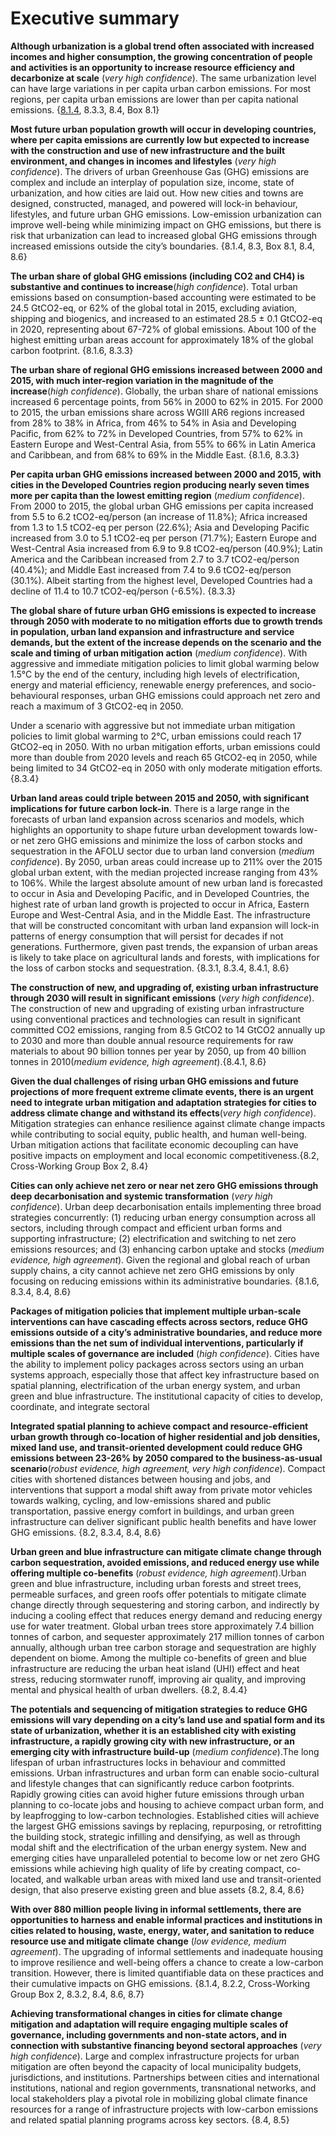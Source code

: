 # Executive summary
**Although urbanization is a global trend often associated with increased incomes and higher consumption, the growing concentration of people and activities is an opportunity to increase resource efficiency and decarbonize at scale** (_very high confidence_). The same urbanization level can have large variations in per capita urban carbon emissions. For most regions, per capita urban emissions are lower than per capita national emissions. {<a href="Introduction.md#8.1.4">8.1.4</a>, 8.3.3, 8.4, Box 8.1}

**Most future urban population growth will occur in developing countries, where per capita emissions are currently low but expected to increase with the construction and use of new infrastructure and the built environment, and changes in incomes and lifestyles** (_very high confidence_). The drivers of urban Greenhouse Gas (GHG) emissions are complex and include an interplay of population size, income, state of urbanization, and how cities are laid out. How new cities and towns are designed, constructed, managed, and powered will lock-in behaviour, lifestyles, and future urban GHG emissions. Low-emission urbanization can improve well-being while minimizing impact on GHG emissions, but there is risk that urbanization can lead to increased global GHG emissions through increased emissions outside the city’s boundaries. {8.1.4, 8.3, Box 8.1, 8.4, 8.6}

**The urban share of global GHG emissions (including CO2 and CH4) is substantive and continues to increase**(_high confidence_). Total urban emissions based on consumption-based accounting were estimated to be 24.5 GtCO2-eq, or 62% of the global total in 2015, excluding aviation, shipping and biogenics, and increased to an estimated 28.5 ± 0.1 GtCO2-eq in 2020, representing about 67-72% of global emissions. About 100 of the highest emitting urban areas account for approximately 18% of the global carbon footprint. {8.1.6, 8.3.3}

**The urban share of regional GHG emissions increased between 2000 and 2015, with much inter-region variation in the magnitude of the increase**(_high confidence_). Globally, the urban share of national emissions increased 6 percentage points, from 56% in 2000 to 62% in 2015. For 2000 to 2015, the urban emissions share across WGIII AR6 regions increased from 28% to 38% in Africa, from 46% to 54% in Asia and Developing Pacific, from 62% to 72% in Developed Countries, from 57% to 62% in Eastern Europe and West-Central Asia, from 55% to 66% in Latin America and Caribbean, and from 68% to 69% in the Middle East. {8.1.6, 8.3.3}

**Per capita urban GHG emissions increased between 2000 and 2015, with cities in the Developed Countries region producing nearly seven times more per capita than the lowest emitting region** (_medium confidence_). From 2000 to 2015, the global urban GHG emissions per capita increased from 5.5 to 6.2 tCO2-eq/person (an increase of 11.8%); Africa increased from 1.3 to 1.5 tCO2-eq per person (22.6%); Asia and Developing Pacific increased from 3.0 to 5.1 tCO2-eq per person (71.7%); Eastern Europe and West-Central Asia increased from 6.9 to 9.8 tCO2-eq/person (40.9%); Latin America and the Caribbean increased from 2.7 to 3.7 tCO2-eq/person (40.4%); and Middle East increased from 7.4 to 9.6 tCO2-eq/person (30.1%). Albeit starting from the highest level, Developed Countries had a decline of 11.4 to 10.7 tCO2-eq/person (-6.5%). {8.3.3}

**The global share of future urban GHG emissions is expected to increase through 2050 with moderate to no mitigation efforts due to growth trends in population, urban land expansion and infrastructure and service demands, but the extent of the increase depends on the scenario and the scale and timing of urban mitigation action** (_medium confidence_). With aggressive and immediate mitigation policies to limit global warming below 1.5°C by the end of the century, including high levels of electrification, energy and material efficiency, renewable energy preferences, and socio-behavioural responses, urban GHG emissions could approach net zero and reach a maximum of 3 GtCO2-eq in 2050.

Under a scenario with aggressive but not immediate urban mitigation policies to limit global warming to 2°C, urban emissions could reach 17 GtCO2-eq in 2050. With no urban mitigation efforts, urban emissions could more than double from 2020 levels and reach 65 GtCO2-eq in 2050, while being limited to 34 GtCO2-eq in 2050 with only moderate mitigation efforts. {8.3.4}

**Urban land areas could triple between 2015 and 2050, with significant implications for future carbon lock-in**. There is a large range in the forecasts of urban land expansion across scenarios and models, which highlights an opportunity to shape future urban development towards low- or net zero GHG emissions and minimize the loss of carbon stocks and sequestration in the AFOLU sector due to urban land conversion (_medium confidence_). By 2050, urban areas could increase up to 211% over the 2015 global urban extent, with the median projected increase ranging from 43% to 106%. While the largest absolute amount of new urban land is forecasted to occur in Asia and Developing Pacific, and in Developed Countries, the highest rate of urban land growth is projected to occur in Africa, Eastern Europe and West-Central Asia, and in the Middle East. The infrastructure that will be constructed concomitant with urban land expansion will lock-in patterns of energy consumption that will persist for decades if not generations. Furthermore, given past trends, the expansion of urban areas is likely to take place on agricultural lands and forests, with implications for the loss of carbon stocks and sequestration. {8.3.1, 8.3.4, 8.4.1, 8.6}

**The construction of new, and upgrading of, existing urban infrastructure through 2030 will result in significant emissions** (_very high confidence_). The construction of new and upgrading of existing urban infrastructure using conventional practices and technologies can result in significant committed CO2 emissions, ranging from 8.5 GtCO2 to 14 GtCO2 annually up to 2030 and more than double annual resource requirements for raw materials to about 90 billion tonnes per year by 2050, up from 40 billion tonnes in 2010(_medium evidence, high agreement_).{8.4.1, 8.6}

**Given the dual challenges of rising urban GHG emissions and future projections of more frequent extreme climate events, there is an urgent need to integrate urban mitigation and adaptation strategies for cities to address climate change and withstand its effects**(_very high confidence_). Mitigation strategies can enhance resilience against climate change impacts while contributing to social equity, public health, and human well-being. Urban mitigation actions that facilitate economic decoupling can have positive impacts on employment and local economic competitiveness.{8.2, Cross-Working Group Box 2, 8.4}

**Cities can only achieve net zero or near net zero GHG emissions through deep decarbonisation and systemic transformation** (_very high confidence_). Urban deep decarbonisation entails implementing three broad strategies concurrently: (1) reducing urban energy consumption across all sectors, including through compact and efficient urban forms and supporting infrastructure; (2) electrification and switching to net zero emissions resources; and (3) enhancing carbon uptake and stocks (_medium evidence, high agreement_). Given the regional and global reach of urban supply chains, a city cannot achieve net zero GHG emissions by only focusing on reducing emissions within its administrative boundaries. {8.1.6, 8.3.4, 8.4, 8.6}

**Packages of mitigation policies that implement multiple urban-scale interventions can have 
 cascading effects across sectors, reduce GHG emissions outside of a city’s administrative 
 boundaries, and reduce more emissions than the net sum of individual interventions, particularly 
 if multiple scales of governance are included** (_high confidence_). Cities have the ability to implement 
 policy packages across sectors using an urban systems approach, especially those that affect key 
 infrastructure based on spatial planning, electrification of the urban energy system, and urban green and blue infrastructure. The institutional capacity of cities to develop, coordinate, and integrate sectoral

**Integrated spatial planning to achieve compact and resource-efficient urban growth through co-location of higher residential and job densities, mixed land use, and transit-oriented development could reduce GHG emissions between 23-26% by 2050 compared to the business-as-usual scenario**(_robust evidence, high agreement, very high confidence_). Compact cities with shortened distances between housing and jobs, and interventions that support a modal shift away from private motor vehicles towards walking, cycling, and low-emissions shared and public transportation, passive energy comfort in buildings, and urban green infrastructure can deliver significant public health benefits and have lower GHG emissions. {8.2, 8.3.4, 8.4, 8.6}

**Urban green and blue infrastructure can mitigate climate change through carbon sequestration, avoided emissions, and reduced energy use while offering multiple co-benefits** (_robust evidence, high agreement_).Urban green and blue infrastructure, including urban forests and street trees, permeable surfaces, and green roofs offer potentials to mitigate climate change directly through sequestering and storing carbon, and indirectly by inducing a cooling effect that reduces energy demand and reducing energy use for water treatment. Global urban trees store approximately 7.4 billion tonnes of carbon, and sequester approximately 217 million tonnes of carbon annually, although urban tree carbon storage and sequestration are highly dependent on biome. Among the multiple co-benefits of green and blue infrastructure are reducing the urban heat island (UHI) effect and heat stress, reducing stormwater runoff, improving air quality, and improving mental and physical health of urban dwellers. {8.2, 8.4.4}

**The potentials and sequencing of mitigation strategies to reduce GHG emissions will vary depending on a city’s land use and spatial form and its state of urbanization, whether it is an established city with existing infrastructure, a rapidly growing city with new infrastructure, or an emerging city with infrastructure build-up** (_medium confidence_).The long lifespan of urban infrastructures locks in behaviour and committed emissions. Urban infrastructures and urban form can enable socio-cultural and lifestyle changes that can significantly reduce carbon footprints. Rapidly growing cities can avoid higher future emissions through urban planning to co-locate jobs and housing to achieve compact urban form, and by leapfrogging to low-carbon technologies. Established cities will achieve the largest GHG emissions savings by replacing, repurposing, or retrofitting the building stock, strategic infilling and densifying, as well as through modal shift and the electrification of the urban energy system. New and emerging cities have unparalleled potential to become low or net zero GHG emissions while achieving high quality of life by creating compact, co-located, and walkable urban areas with mixed land use and transit-oriented design, that also preserve existing green and blue assets {8.2, 8.4, 8.6}

**With over 880 million people living in informal settlements, there are opportunities to harness and enable informal practices and institutions in cities related to housing, waste, energy, water, and sanitation to reduce resource use and mitigate climate change** (_low evidence, medium agreement_). The upgrading of informal settlements and inadequate housing to improve resilience and well-being offers a chance to create a low-carbon transition. However, there is limited quantifiable data on these practices and their cumulative impacts on GHG emissions. {8.1.4, 8.2.2, Cross-Working Group Box 2, 8.3.2, 8.4, 8.6, 8.7} 

**Achieving transformational changes in cities for climate change mitigation and adaptation will 
require engaging multiple scales of governance, including governments and non-state actors, and  in connection with substantive financing beyond sectoral approaches** (_very high confidence_). Large and complex infrastructure projects for urban mitigation are often beyond the capacity of local municipality budgets, jurisdictions, and institutions. Partnerships between cities and international institutions, national and region governments, transnational networks, and local stakeholders play a pivotal role in mobilizing global climate finance resources for a range of infrastructure projects with low-carbon emissions and related spatial planning programs across key sectors. {8.4, 8.5}
